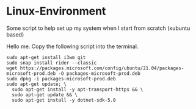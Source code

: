 # Linux-Environment
Some script to help set up my system when I start from scratch (xubuntu based)

Hello me. Copy the following script into the terminal.

```
sudo apt-get install i3wm git
sudo snap install rider --classic
wget https://packages.microsoft.com/config/ubuntu/21.04/packages-microsoft-prod.deb -O packages-microsoft-prod.deb
sudo dpkg -i packages-microsoft-prod.deb
sudo apt-get update; \
  sudo apt-get install -y apt-transport-https && \
  sudo apt-get update && \
  sudo apt-get install -y dotnet-sdk-5.0
```
